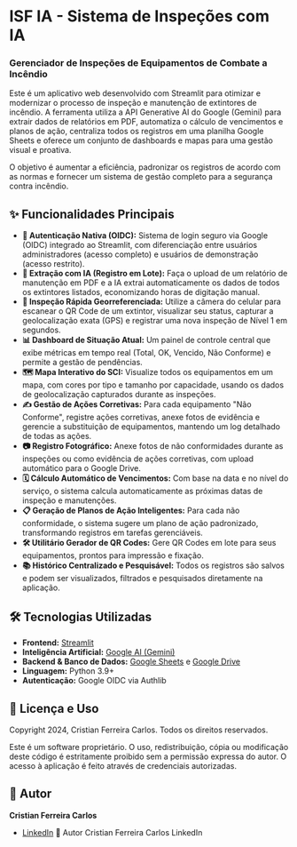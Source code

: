 # ISF IA - Sistema de Inspeções com IA
### Gerenciador de Inspeções de Equipamentos de Combate a Incêndio

Este é um aplicativo web desenvolvido com Streamlit para otimizar e modernizar o processo de inspeção e manutenção de extintores de incêndio. A ferramenta utiliza a API Generative AI do Google (Gemini) para extrair dados de relatórios em PDF, automatiza o cálculo de vencimentos e planos de ação, centraliza todos os registros em uma planilha Google Sheets e oferece um conjunto de dashboards e mapas para uma gestão visual e proativa.

O objetivo é aumentar a eficiência, padronizar os registros de acordo com as normas e fornecer um sistema de gestão completo para a segurança contra incêndio.

## ✨ Funcionalidades Principais

*   **🔐 Autenticação Nativa (OIDC):** Sistema de login seguro via Google (OIDC) integrado ao Streamlit, com diferenciação entre usuários administradores (acesso completo) e usuários de demonstração (acesso restrito).
*   **🤖 Extração com IA (Registro em Lote):** Faça o upload de um relatório de manutenção em PDF e a IA extrai automaticamente os dados de todos os extintores listados, economizando horas de digitação manual.
*   **📱 Inspeção Rápida Georreferenciada:** Utilize a câmera do celular para escanear o QR Code de um extintor, visualizar seu status, capturar a geolocalização exata (GPS) e registrar uma nova inspeção de Nível 1 em segundos.
*   **📊 Dashboard de Situação Atual:** Um painel de controle central que exibe métricas em tempo real (Total, OK, Vencido, Não Conforme) e permite a gestão de pendências.
*   **🗺️ Mapa Interativo do SCI:** Visualize todos os equipamentos em um mapa, com cores por tipo e tamanho por capacidade, usando os dados de geolocalização capturados durante as inspeções.
*   **✍️ Gestão de Ações Corretivas:** Para cada equipamento "Não Conforme", registre ações corretivas, anexe fotos de evidência e gerencie a substituição de equipamentos, mantendo um log detalhado de todas as ações.
*   **📷 Registro Fotográfico:** Anexe fotos de não conformidades durante as inspeções ou como evidência de ações corretivas, com upload automático para o Google Drive.
*   **🗓️ Cálculo Automático de Vencimentos:** Com base na data e no nível do serviço, o sistema calcula automaticamente as próximas datas de inspeção e manutenções.
*   **📋 Geração de Planos de Ação Inteligentes:** Para cada não conformidade, o sistema sugere um plano de ação padronizado, transformando registros em tarefas gerenciáveis.
*   **🛠️ Utilitário Gerador de QR Codes:** Gere QR Codes em lote para seus equipamentos, prontos para impressão e fixação.
*   **📚 Histórico Centralizado e Pesquisável:** Todos os registros são salvos e podem ser visualizados, filtrados e pesquisados diretamente na aplicação.

## 🛠️ Tecnologias Utilizadas

*   **Frontend:** [Streamlit](https://streamlit.io/)
*   **Inteligência Artificial:** [Google AI (Gemini)](https://ai.google.dev/)
*   **Backend & Banco de Dados:** [Google Sheets](https://www.google.com/sheets/about/) e [Google Drive](https://www.google.com/drive/)
*   **Linguagem:** Python 3.9+
*   **Autenticação:** Google OIDC via Authlib

## 📄 Licença e Uso

Copyright 2024, Cristian Ferreira Carlos. Todos os direitos reservados.

Este é um software proprietário. O uso, redistribuição, cópia ou modificação deste código é estritamente proibido sem a permissão expressa do autor. O acesso à aplicação é feito através de credenciais autorizadas.

## 👤 Autor

**Cristian Ferreira Carlos**
*   [LinkedIn](https://www.linkedin.com/in/cristian-ferreira-carlos-256b19161/)
👤 Autor
Cristian Ferreira Carlos
LinkedIn

